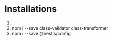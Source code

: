 # Installations
1.
2. npm i --save class-validator class-transformer
3. npm i --save @nestjs/config 
